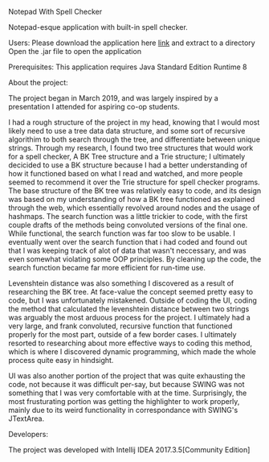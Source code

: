 Notepad With Spell Checker

Notepad-esque application with built-in spell checker. 

Users:
Please download the application here [link](https://drive.google.com/file/d/1Gbv3VpEs-wDOPmEMtckjAy9OP8DakLgC/view) and extract to a directory
Open the .jar file to open the application

Prerequisites:
This application requires Java Standard Edition Runtime 8

About the project:

The project began in March 2019, and was largely inspired by a presentation I attended for aspiring co-op students. 

I had a rough structure of the project in my head, knowing that I would most likely need to use a tree data data structure, and some sort of recursive algorithim to both search through the tree,
and differentiate between unique strings. Through my research, I found two tree structures that would work for a spell checker, A BK Tree structure and a Trie structure; I ultimately decicided
to use a BK structure because I had a better understanding of how it functioned based on what I read and watched, and more people seemed to recommend it over the Trie structure for spell checker programs.
The base structure of the BK tree was relatively easy to code, and its design was based on my understanding of how a BK tree functioned as explained through the web, which essentially revolved around nodes and the usage of hashmaps. 
The search function was a little trickier to code, with the first couple drafts of the methods being convoluted versions of the final one. While functional, the search function was far too slow to be usable. I eventually 
went over the search function that i had coded and found out that I was keeping track of alot of data that wasn't neccessary, and was even somewhat violating some OOP principles. By cleaning up the code, the search function became far 
more efficient for run-time use.

Levenshtein distance was also something I discovered as a result of researching the BK tree. At face-value the concept seemed pretty easy to code, but I was unfortunately mistakened. Outside of coding the UI, coding the method that calculated
the levenshtein distance between two strings was arguably the most arduous process for the project. I ultimately had a very large, and frank convoluted, recursive function that functioned properly for the most part, outside of a few border cases. 
I ultimately resorted to researching about more effective ways to coding this method, which is where I discovered dynamic programming, which made the whole process quite easy in hindsight. 

UI was also another portion of the project that was quite exhausting the code, not because it was difficult per-say, but because SWING was not something that I was very comfortable with at the time.
Surprisingly, the most frusturating portion was getting the highlighter to work properly, mainly due to its weird functionality in correspondance with SWING's JTextArea. 

Developers:

The project was developed with Intellij IDEA 2017.3.5[Community Edition]

